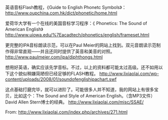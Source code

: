 英语音标Flash教程，《Guide to English Phonetc Symbols》：
http://www.oupchina.com.hk/dict/phonetic/home.html

爱荷华大学有一个在线的美国音标学习程序：《  Phonetics: The Sound of American English》
http://www.uiowa.edu/%7Eacadtech/phonetics/english/frameset.html

更完整的IPA音标朗读示范，可以在Paul Meier的网站上找到。双元音朗读示范制作得非常直观——并且还同时提供了英音和美音的对照。
http://www.paulmeier.com/ipa/diphthongs.html

想用好英语，确实应该先学音标。不过，以上的资料都可能太过高级。还不如用以下这个貌似稍嫌简陋但已经足够的FLASH教程。
http://www.lixiaolai.com/wp-content/uploads/2008/01/soundofenglishipachart.swf

这点基础打磨完毕，就可以进阶了。可能很多人并不知道，我的网站上有很多宝贝，比如这个：The Sound and Style of American English。（含MP3文件）David Allen Stern博士的经典。
http://www.lixiaolai.com/misc/SSAE/

From: http://www.lixiaolai.com/index.php/archives/271.html
